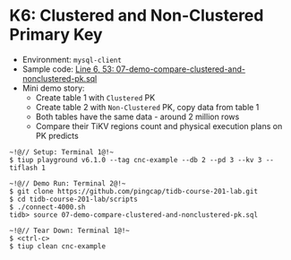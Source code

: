 # K6: Clustered and Non-Clustered Primary Key
+ Environment: `mysql-client`
+ Sample code:
[Line 6, 53: 07-demo-compare-clustered-and-nonclustered-pk.sql](https://github.com/pingcap/tidb-course-201-lab/blob/master/scripts/07-demo-compare-clustered-and-nonclustered-pk.sql)
+ Mini demo story:
  + Create table 1 with `Clustered` PK 
  + Create table 2 with `Non-Clustered` PK, copy data from table 1
  + Both tables have the same data - around 2 million rows
  + Compare their TiKV regions count and physical execution plans on PK predicts
```
~!@// Setup: Terminal 1@!~
$ tiup playground v6.1.0 --tag cnc-example --db 2 --pd 3 --kv 3 --tiflash 1

~!@// Demo Run: Terminal 2@!~
$ git clone https://github.com/pingcap/tidb-course-201-lab.git
$ cd tidb-course-201-lab/scripts
$ ./connect-4000.sh
tidb> source 07-demo-compare-clustered-and-nonclustered-pk.sql 

~!@// Tear Down: Terminal 1@!~
$ <ctrl-c>
$ tiup clean cnc-example
```